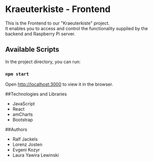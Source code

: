 # Kraeuterkiste - Frontend

This is the Frontend to our "Kraeuterkiste" project. <br>
It enables you to access and control the functionality supplied by the backend and Raspberry Pi server.

## Available Scripts

In the project directory, you can run:

### `npm start`

Open [http://localhost:3000](http://localhost:3000) to view it in the browser.


##Technologies and Libraries

- JavaScript
- React 
- amCharts 
- Bootstrap


##Authors

- Ralf Jackels
- Lorenz Josten
- Evgeni Kozyr
- Laura Yawira Lewinski


